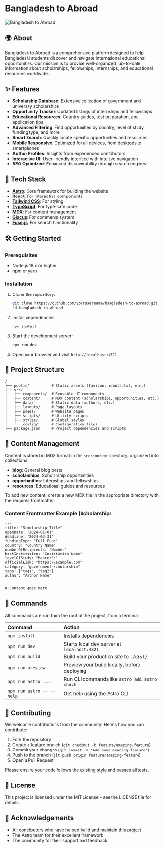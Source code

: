 # Bangladesh to Abroad

![Bangladesh to Abroad](https://api.dicebear.com/7.x/shapes/svg?seed=Bangladesh2Abroad&backgroundColor=059669)

## 🌍 About

Bangladesh to Abroad is a comprehensive platform designed to help Bangladeshi students discover and navigate international educational opportunities. Our mission is to provide well-organized, up-to-date information about scholarships, fellowships, internships, and educational resources worldwide.

## ✨ Features

- **Scholarship Database**: Extensive collection of government and university scholarships
- **Opportunity Tracker**: Updated listings of internships and fellowships
- **Educational Resources**: Country guides, test preparation, and application tips
- **Advanced Filtering**: Find opportunities by country, level of study, funding type, and more
- **Smart Search**: Quickly locate specific opportunities and resources
- **Mobile Responsive**: Optimized for all devices, from desktops to smartphones
- **Author Profiles**: Insights from experienced contributors
- **Interactive UI**: User-friendly interface with intuitive navigation
- **SEO Optimized**: Enhanced discoverability through search engines

## 🚀 Tech Stack

- **[Astro](https://astro.build/)**: Core framework for building the website
- **[React](https://reactjs.org/)**: For interactive components
- **[Tailwind CSS](https://tailwindcss.com/)**: For styling
- **[TypeScript](https://www.typescriptlang.org/)**: For type-safe code
- **[MDX](https://mdxjs.com/)**: For content management
- **[Giscus](https://giscus.app/)**: For comments system
- **[Fuse.js](https://fusejs.io/)**: For search functionality

## 🛠️ Getting Started

### Prerequisites

- Node.js 18.x or higher
- npm or yarn

### Installation

1. Clone the repository:
   ```bash
   git clone https://github.com/yourusername/bangladesh-to-abroad.git
   cd bangladesh-to-abroad
   ```

2. Install dependencies:
   ```bash
   npm install
   ```

3. Start the development server:
   ```bash
   npm run dev
   ```

4. Open your browser and visit `http://localhost:4321`

## 📂 Project Structure

```
/
├── public/          # Static assets (favicon, robots.txt, etc.)
├── src/
│   ├── components/  # Reusable UI components
│   ├── content/     # MDX content (scholarships, opportunities, etc.)
│   ├── data/        # Static data (authors, etc.)
│   ├── layouts/     # Page layouts
│   ├── pages/       # Website pages
│   ├── scripts/     # Utility scripts
│   ├── styles/      # Global styles
│   └── config/      # Configuration files
└── package.json     # Project dependencies and scripts
```

## 📝 Content Management

Content is stored in MDX format in the `src/content` directory, organized into collections:

- **blog**: General blog posts
- **scholarships**: Scholarship opportunities
- **opportunities**: Internships and fellowships
- **resources**: Educational guides and resources

To add new content, create a new MDX file in the appropriate directory with the required frontmatter.

### Content Frontmatter Example (Scholarship)

```mdx
---
title: "Scholarship Title"
openDate: "2024-01-01"
deadline: "2024-03-31"
fundingType: "Full Fund"
country: "Country Name"
numberOfRecipients: "Number"
hostInstitution: "Institution Name"
levelOfStudy: "Master's"
officialLink: "https://example.com"
category: "government-scholarship"
tags: ["tag1", "tag2"]
author: "Author Name"
---

# Content goes here
```

## 🧞 Commands

All commands are run from the root of the project, from a terminal:

| Command                   | Action                                           |
| :------------------------ | :----------------------------------------------- |
| `npm install`             | Installs dependencies                            |
| `npm run dev`             | Starts local dev server at `localhost:4321`      |
| `npm run build`           | Build your production site to `./dist/`          |
| `npm run preview`         | Preview your build locally, before deploying     |
| `npm run astro ...`       | Run CLI commands like `astro add`, `astro check` |
| `npm run astro -- --help` | Get help using the Astro CLI                     |

## 🤝 Contributing

We welcome contributions from the community! Here's how you can contribute:

1. Fork the repository
2. Create a feature branch (`git checkout -b feature/amazing-feature`)
3. Commit your changes (`git commit -m 'Add some amazing feature'`)
4. Push to the branch (`git push origin feature/amazing-feature`)
5. Open a Pull Request

Please ensure your code follows the existing style and passes all tests.

## 📄 License

This project is licensed under the MIT License - see the LICENSE file for details.

## 🙏 Acknowledgements

- All contributors who have helped build and maintain this project
- The Astro team for their excellent framework
- The community for their support and feedback